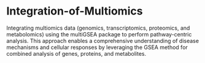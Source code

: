 # Integration-of-Multiomics
Integrating multiomics data (genomics, transcriptomics, proteomics, and metabolomics) using the multiGSEA package to perform pathway-centric analysis. This approach enables a comprehensive understanding of disease mechanisms and cellular responses by leveraging the GSEA method for combined analysis of genes, proteins, and metabolites.
